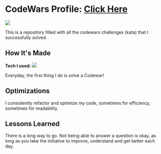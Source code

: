 # CodeWars Profile: <a href="https://www.codewars.com/users/pndspacas">Click Here<a>

<img src="URL:https://www.codewars.com/users/pndspacas/badges/large">

  
  <p>This is a repository filled with all the codewars challenges (kata) that I successfully solved.</p>

  <h2>How It's Made</h2>
  
  <p><b>Tech I used:</b> <img src="https://camo.githubusercontent.com/30934920b46fd5b6874bf6ce5f9a3afd8ea0e5e4ed20ab9eda0450286ba7a138/68747470733a2f2f696d672e736869656c64732e696f2f7374617469632f76313f6c6162656c3d7c266d6573736167653d4a41564153435249505426636f6c6f723d336337663564267374796c653d706c6173746963266c6f676f3d6a617661736372697074"></p>
  <p>Everyday, the first thing I do is solve a Codewar!</p>

<h2>Optimizations</h2>

<p>I consistently refactor and optimize my code, sometimes for efficiency, sometimes for readability.</p>

<h2>Lessons Learned</h2>

<p> There is a long way to go. Not being able to answer a question is okay, as long as you take the initiative to improve, understand and get better each day.</p>
